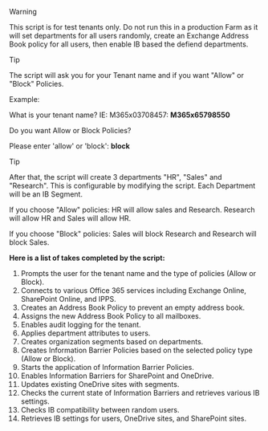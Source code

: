 > [!WARNING]  
> This script is for test tenants only. Do not run this in a production Farm as it will set departments for all users randomly, create an Exchange Address Book policy for all users, then enable IB based the defiend departments.

> [!TIP]
> The script will ask you for your Tenant name and if you want "Allow" or "Block" Policies.
>
> Example:
>
> What is your tenant name? IE: M365x03708457: **M365x65798550**
>
> Do you want Allow or Block Policies?
> 
> Please enter 'allow' or 'block': **block**

> [!TIP]
> After that, the script will create 3 departments "HR", "Sales" and "Research". This is configurable by modifying the script.
> Each Department will be an IB Segment.
>
> If you choose "Allow" policies: HR will allow sales and Research. Research will allow HR and Sales will allow HR.
>
> If you choose "Block" policies: Sales will block Research and Research will block Sales.

**Here is a list of takes completed by the script:**

1.	Prompts the user for the tenant name and the type of policies (Allow or Block).
2.	Connects to various Office 365 services including Exchange Online, SharePoint Online, and IPPS.
3.	Creates an Address Book Policy to prevent an empty address book.
4.	Assigns the new Address Book Policy to all mailboxes.
5.	Enables audit logging for the tenant.
6.	Applies department attributes to users.
7.	Creates organization segments based on departments.
8.	Creates Information Barrier Policies based on the selected policy type (Allow or Block).
9.	Starts the application of Information Barrier Policies.
10.	Enables Information Barriers for SharePoint and OneDrive.
11.	Updates existing OneDrive sites with segments.
12.	Checks the current state of Information Barriers and retrieves various IB settings.
13.	Checks IB compatibility between random users.
14.	Retrieves IB settings for users, OneDrive sites, and SharePoint sites.
